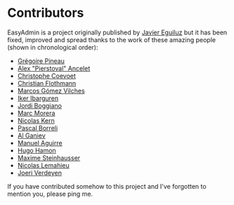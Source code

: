 Contributors
============

EasyAdmin is a project originally published by [Javier Eguiluz](https://github.com/javiereguiluz) but it has been fixed, improved and spread thanks to the work of these amazing people (shown in chronological order):

  * [Grégoire Pineau](https://github.com/lyrixx) 
  * [Alex "Pierstoval" Ancelet](https://github.com/Pierstoval)
  * [Christophe Coevoet](https://github.com/stof)
  * [Christian Flothmann](https://github.com/xabbuh)
  * [Marcos Gómez Vilches](https://github.com/markitosgv)
  * [Iker Ibarguren](https://github.com/ikerib)
  * [Jordi Boggiano](https://github.com/Seldaek)
  * [Marc Morera](https://github.com/mmoreram)
  * [Nicolas Kern](https://github.com/nicolaskern)
  * [Pascal Borreli](https://github.com/pborreli)
  * [Al Ganiev](https://github.com/helios-ag)
  * [Manuel Aguirre](https://github.com/manuelj555)
  * [Hugo Hamon](https://github.com/hhamon)
  * [Maxime Steinhausser](https://github.com/ogizanagi)
  * [Nicolas Lemahieu](https://github.com/nlemahieu)
  * [Joeri Verdeyen](https://github.com/jverdeyen)

If you have contributed somehow to this project and I've forgotten to mention you, please ping me.
